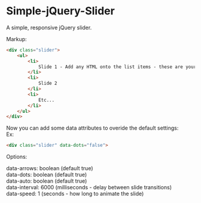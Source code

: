 # Simple-jQuery-Slider
A simple, responsive jQuery slider.

Markup:
```html
<div class="slider">
    <ul>
        <li>
            Slide 1 - Add any HTML onto the list items - these are your slides
        </li>
        <li>
            Slide 2
        </li>
        <li>
            Etc...
        </li>
    </ul>
</div>
```
Now you can add some data attributes to overide the default settings:
<br/>Ex:
```html
<div class="slider" data-dots="false">
```

Options:

data-arrows: boolean (default true)
<br />data-dots: boolean (default true)
<br /> data-auto: boolean (default true)
<br /> data-interval: 6000 (milliseconds - delay between slide transitions)
<br /> data-speed: 1 (seconds - how long to animate the slide)
            
